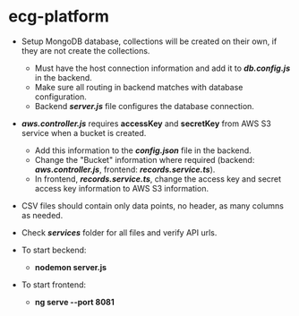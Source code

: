 # ecg-platform
- Setup MongoDB database, collections will be created on their own, if they are not create the collections.
  - Must have the host connection information and add it to **_db.config.js_** in the backend.
  - Make sure all routing in backend matches with database configuration.
  - Backend **_server.js_** file configures the database connection.
- **_aws.controller.js_** requires **accessKey** and **secretKey** from AWS S3 service when a bucket is created.
  - Add this information to the **_config.json_** file in the backend.
  - Change the "Bucket" information where required (backend: **_aws.controller.js_**, frontend: **_records.service.ts_**).
  - In frontend, **_records.service.ts_**, change the access key and secret access key information to AWS S3 information.
- CSV files should contain only data points, no header, as many columns as needed.
- Check **_services_** folder for all files and verify API urls.

- To start beckend:
  - **nodemon server.js**
- To start frontend: 
  - **ng serve --port 8081**

